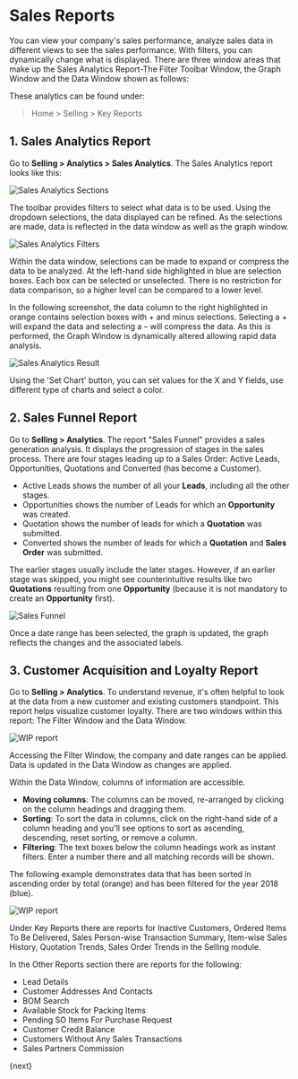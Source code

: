 <!-- add-breadcrumbs -->
# Sales Reports

You can view your company's sales performance, analyze sales data in different views to see the sales performance.
With filters, you can dynamically change what is displayed.
There are three window areas that make up the Sales Analytics Report-The Filter Toolbar Window, the Graph Window and the Data Window shown as follows:

These analytics can be found under:
> Home > Selling > Key Reports

## 1. Sales Analytics Report
Go to **Selling > Analytics > Sales Analytics**. The Sales Analytics report looks like this:

  <img class="screenshot" alt="Sales Analytics Sections" src="/docs/v12/assets/img/selling/sales-analytics-sections.png">

The toolbar provides filters to select what data is to be used. Using the dropdown selections, the data displayed can be refined. As the selections are made, data is reflected in the data window as well as the graph window.

  <img class="screenshot" alt="Sales Analytics Filters" src="/docs/v12/assets/img/selling/sales-analytics-filters.png">

Within the data window, selections can be made to expand or compress the data to be analyzed. At the left-hand side highlighted in blue are selection boxes. Each box can be selected or unselected. There is no restriction for data comparison, so a higher level can be compared to a lower level.

In the following screenshot, the data column to the right highlighted in orange contains selection boxes with + and minus selections. Selecting a + will expand the data and selecting a – will compress the data. As this is performed, the Graph Window is dynamically altered allowing rapid data analysis.

   <img class="screenshot" alt="Sales Analytics Result" src="/docs/v12/assets/img/selling/sales-analytics-result.png">

Using the 'Set Chart' button, you can set values for the X and Y fields, use different type of charts and select a color.

## 2. Sales Funnel Report
Go to **Selling > Analytics**. The report "Sales Funnel" provides a sales generation analysis. It displays the progression of stages in the sales process.  There are four stages leading up to a Sales Order: Active Leads, Opportunities, Quotations and Converted (has become a Customer).

- Active Leads shows the number of all your **Leads**, including all the other stages.
- Opportunities shows the number of Leads for which an **Opportunity** was created.
- Quotation shows the number of leads for which a **Quotation** was submitted.
- Converted shows the number of leads for which a **Quotation** and **Sales Order** was submitted.

The earlier stages usually include the later stages. However, if an earlier stage was skipped, you might see counterintuitive results like two **Quotations** resulting from one **Opportunity** (because it is not mandatory to create an **Opportunity** first).

<img alt="Sales Funnel" class="screenshot" src="/docs/v12/assets/img/crm/sales_funnel.png">

Once a date range has been selected, the graph is updated, the graph reflects the changes and the associated labels.

## 3. Customer Acquisition and Loyalty Report
Go to **Selling > Analytics**.
To understand revenue, it's often helpful to look at the data from a new customer and existing customers standpoint. This report helps visualize customer loyalty.  There are two windows within this report: The Filter Window and the Data Window.

<img class="screenshot" alt="WIP report" src="/docs/v12/assets/img/selling/acquisition-and-loyalty-1.png">

Accessing the Filter Window, the company and date ranges can be applied. Data is updated in the Data Window as changes are applied.

Within the Data Window, columns of information are accessible.

* **Moving columns**: The columns can be moved, re-arranged by clicking on the column headings and dragging them.
* **Sorting**: To sort the data in columns, click on the right-hand side of a column heading and you'll see options to sort as ascending, descending, reset sorting, or remove a column.
* **Filtering**: The text boxes below the column headings work as instant filters. Enter a number there and all matching records will be shown.

The following example demonstrates data that has been sorted in ascending order by total (orange) and has been filtered for the year 2018 (blue).

<img class="screenshot" alt="WIP report" src="/docs/v12/assets/img/selling/acquisition-and-loyalty-2.png">

Under Key Reports there are reports for Inactive Customers, Ordered Items To Be Delivered, Sales Person-wise Transaction Summary, Item-wise Sales History, Quotation Trends, Sales Order Trends in the Selling module.

In the Other Reports section there are reports for the following:

* Lead Details
* Customer Addresses And Contacts
* BOM Search
* Available Stock for Packing Items
* Pending SO Items For Purchase Request
* Customer Credit Balance
* Customers Without Any Sales Transactions
* Sales Partners Commission

{next}
